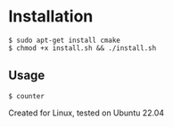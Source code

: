 # Installation
```
$ sudo apt-get install cmake
$ chmod +x install.sh && ./install.sh
```

## Usage

```
$ counter
```

Created for Linux, tested on Ubuntu 22.04
